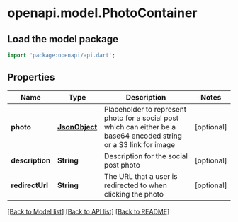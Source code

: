 # openapi.model.PhotoContainer

## Load the model package
```dart
import 'package:openapi/api.dart';
```

## Properties
Name | Type | Description | Notes
------------ | ------------- | ------------- | -------------
**photo** | [**JsonObject**](.md) | Placeholder to represent photo for a social post which can either be a base64 encoded string or a S3 link for image | [optional] 
**description** | **String** | Description for the social post photo | [optional] 
**redirectUrl** | **String** | The URL that a user is redirected to when clicking the photo | [optional] 

[[Back to Model list]](../README.md#documentation-for-models) [[Back to API list]](../README.md#documentation-for-api-endpoints) [[Back to README]](../README.md)


